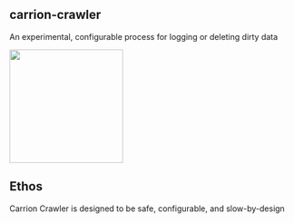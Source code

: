 carrion-crawler
---
An experimental, configurable process for logging or deleting dirty data 

<img src="https://filedn.com/lLL0lkOxLkGHJoHpDELDETb/carrion_crawler.png" width="200" height="200">

## Ethos
Carrion Crawler is designed to be safe, configurable, and slow-by-design
